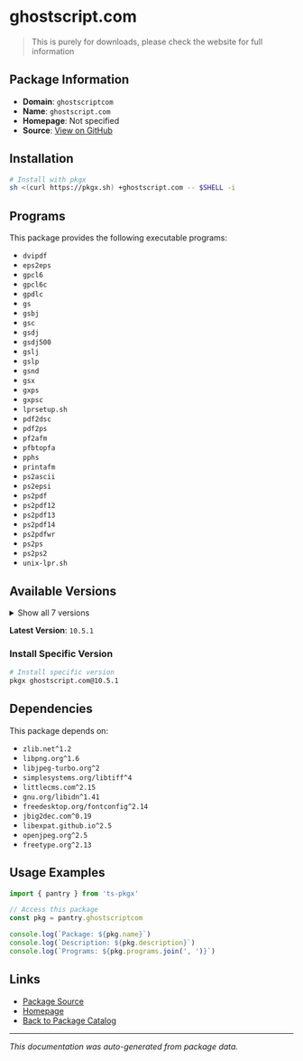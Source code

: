 # ghostscript.com

> This is purely for downloads, please check the website for full information

## Package Information

- **Domain**: `ghostscriptcom`
- **Name**: `ghostscript.com`
- **Homepage**: Not specified
- **Source**: [View on GitHub](https://github.com/pkgxdev/pantry/tree/main/projects/ghostscript.com/package.yml)

## Installation

```bash
# Install with pkgx
sh <(curl https://pkgx.sh) +ghostscript.com -- $SHELL -i
```

## Programs

This package provides the following executable programs:

- `dvipdf`
- `eps2eps`
- `gpcl6`
- `gpcl6c`
- `gpdlc`
- `gs`
- `gsbj`
- `gsc`
- `gsdj`
- `gsdj500`
- `gslj`
- `gslp`
- `gsnd`
- `gsx`
- `gxps`
- `gxpsc`
- `lprsetup.sh`
- `pdf2dsc`
- `pdf2ps`
- `pf2afm`
- `pfbtopfa`
- `pphs`
- `printafm`
- `ps2ascii`
- `ps2epsi`
- `ps2pdf`
- `ps2pdf12`
- `ps2pdf13`
- `ps2pdf14`
- `ps2pdfwr`
- `ps2ps`
- `ps2ps2`
- `unix-lpr.sh`

## Available Versions

<details>
<summary>Show all 7 versions</summary>

- `10.5.1`, `10.4.0`, `10.3.1`, `10.3.0`, `10.2.1`
- `10.2.0`, `10.1.2`

</details>

**Latest Version**: `10.5.1`

### Install Specific Version

```bash
# Install specific version
pkgx ghostscript.com@10.5.1
```

## Dependencies

This package depends on:

- `zlib.net^1.2`
- `libpng.org^1.6`
- `libjpeg-turbo.org^2`
- `simplesystems.org/libtiff^4`
- `littlecms.com^2.15`
- `gnu.org/libidn^1.41`
- `freedesktop.org/fontconfig^2.14`
- `jbig2dec.com^0.19`
- `libexpat.github.io^2.5`
- `openjpeg.org^2.5`
- `freetype.org^2.13`

## Usage Examples

```typescript
import { pantry } from 'ts-pkgx'

// Access this package
const pkg = pantry.ghostscriptcom

console.log(`Package: ${pkg.name}`)
console.log(`Description: ${pkg.description}`)
console.log(`Programs: ${pkg.programs.join(', ')}`)
```

## Links

- [Package Source](https://github.com/pkgxdev/pantry/tree/main/projects/ghostscript.com/package.yml)
- [Homepage](#)
- [Back to Package Catalog](../package-catalog.md)

---

*This documentation was auto-generated from package data.*
